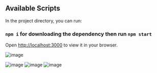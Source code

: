 
## Available Scripts

In the project directory, you can run:
### `npm i` for downloading the dependency then run `npm start`

Open [http://localhost:3000](http://localhost:3000) to view it in your browser.

![image](https://github.com/SUBARNA-2002/ecart-frontend/assets/85243577/2a7cd617-abf3-4863-9fa1-facb516a1a48)

![image](https://github.com/SUBARNA-2002/ecart-frontend/assets/85243577/d6126ec1-b31f-4a0f-a9a5-a1586aed7cb1)
![image](https://github.com/SUBARNA-2002/ecart-frontend/assets/85243577/041b5033-c218-4c97-9850-096f244cef25)
![image](https://github.com/SUBARNA-2002/ecart-frontend/assets/85243577/cf9c9e58-16f0-4d9f-a7d8-8711862c811a)


